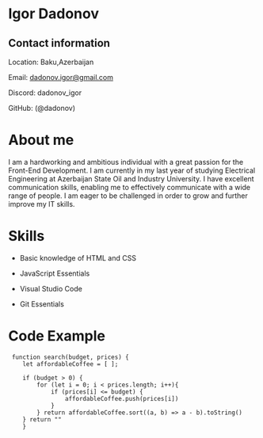 # Igor Dadonov

## **Contact information**
Location: Baku,Azerbaijan


Email: dadonov.igor@gmail.com

Discord: dadonov_igor

GitHub: (@dadonov)

# About me

I am a hardworking and ambitious individual with a great passion for the Front-End Development. I am currently in my last year of studying Electrical Engineering at Azerbaijan State Oil and Industry University. I have excellent communication skills, enabling me to effectively communicate with a wide range of people. I am eager to be challenged in order to grow and further improve my IT skills.

# Skills
* Basic knowledge of HTML and CSS

* JavaScript Essentials

* Visual Studio Code
* Git Essentials

# Code Example
```
 function search(budget, prices) {
    let affordableCoffee = [ ];

    if (budget > 0) {
        for (let i = 0; i < prices.length; i++){
            if (prices[i] <= budget) {
                affordableCoffee.push(prices[i])
            }
        } return affordableCoffee.sort((a, b) => a - b).toString()
    } return ""
    }
```